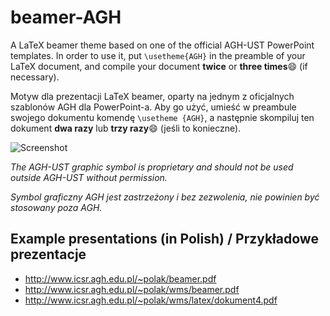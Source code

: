 # beamer-AGH

A LaTeX beamer theme based on one of the official AGH-UST PowerPoint templates.
In order to use it, put `\usetheme{AGH}` in the preamble of your LaTeX document, and compile your document **twice** or **three times**:smile: (if necessary).

Motyw dla prezentacji LaTeX beamer, oparty na jednym z oficjalnych szablonów AGH dla PowerPoint-a.
Aby go użyć, umieść w preambule swojego dokumentu komendę `\usetheme {AGH}`, a następnie skompiluj ten dokument **dwa razy** lub **trzy razy**:smile: (jeśli to konieczne).

![Screenshot](http://www.icsr.agh.edu.pl/~polak/wms/beamer-AGH.big.png "Title slide")

*The AGH-UST graphic symbol is proprietary and should not be used outside AGH-UST without permission.*

*Symbol graficzny AGH jest zastrzeżony i bez zezwolenia, nie powinien być stosowany poza AGH.*
    
  
## Example presentations (in Polish) / Przykładowe prezentacje
* <http://www.icsr.agh.edu.pl/~polak/beamer.pdf>
* <http://www.icsr.agh.edu.pl/~polak/wms/beamer.pdf>
* <http://www.icsr.agh.edu.pl/~polak/wms/latex/dokument4.pdf>
